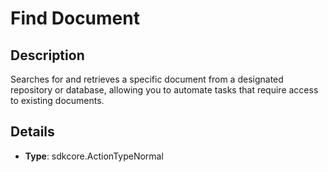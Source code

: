 
# Find Document

## Description

Searches for and retrieves a specific document from a designated repository or database, allowing you to automate tasks that require access to existing documents.

## Details

- **Type**: sdkcore.ActionTypeNormal

